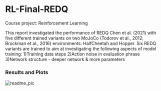 # RL-Final-REDQ
Course project: Reinforcement Learning


This report investigated the performance of REDQ Chen et al. (2021) with five different trained variants on two MoJoCo (Todorov et al., 2012; Brockman et al., 2016) environments: HalfCheetah and Hopper. Six REDQ variants are trained to aim at investigating the following aspects of model training: 1)Training data steps 2)Action noise in evaluation phrase 3)Network structure - deeper network & more parameters

### Results and Plots
![readme_pic](./Figure_1.png)
